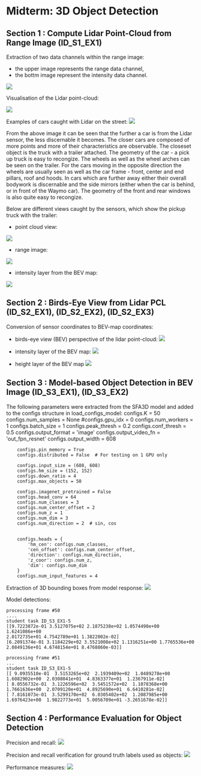 # Midterm: 3D Object Detection

## Section 1 : Compute Lidar Point-Cloud from Range Image (ID_S1_EX1)

Extraction of two data channels within the range image:
- the upper image represents the range data channel,
- the bottm image represent the intensity data channel. 

![](img/Step_1/1_show_range_image.png)

Visualisation of the Lidar point-cloud:

![](img/Step_1/point_cloud.png)

Examples of cars caught with Lidar on the street:
![](img/Step_1/cars.png)

From the above image it can be seen that the further a car is from the Lidar sensor, the less discernable it becomes. The closer cars are composed of more points and more of their characteristics are observable. The closeset object is the truck with a trailer attached. The geometry of the car - a pick up truck is easy to recongize. The wheels as well as the wheel arches can be seen on the trailer. For the cars moving in the opposite direction the wheels are usually seen as well as the car frame - front, center and end pillars, roof and hoods. In cars which are further away either their overall bodywork is discernable and the side mirrors (either when the car is behind, or in front of the Waymo car). The geometry of the front and rear windows is also quite easy to recongize. 

Below are different views caught by the sensors, which show the pickup truck with the trailer:
- point cloud view:

![](img/Step_1/pcl_truck.png)

- range image:

![](img/Step_1/2_show_range_image.png)

- intensity layer from the BEV map:

![](img/Step_1/intens_frame_0.PNG)

## Section 2 : Birds-Eye View from Lidar PCL (ID_S2_EX1), (ID_S2_EX2), (ID_S2_EX3)

Conversion of sensor coordinates to BEV-map coordinates:

- birds-eye view (BEV) perspective of the lidar point-cloud:
![](img/Step_2/1_bev.png)

-  intensity layer of the BEV map:
![](img/Step_2/1_intensity.png)

-  height layer of the BEV map
![](img/Step_2/2_height.png)

## Section 3 : Model-based Object Detection in BEV Image (ID_S3_EX1), (ID_S3_EX2)

The following parameters were extracted from the SFA3D model and added to the configs structure in load_configs_model:
        configs.K = 50
        configs.num_samples = None
        #configs.gpu_idx = 0
        configs.num_workers = 1
        configs.batch_size = 1
        configs.peak_thresh = 0.2
        configs.conf_thresh = 0.5
        configs.output_format = 'image'
        configs.output_video_fn = 'out_fpn_resnet'
        configs.output_width = 608

        configs.pin_memory = True
        configs.distributed = False  # For testing on 1 GPU only

        configs.input_size = (608, 608)
        configs.hm_size = (152, 152)
        configs.down_ratio = 4
        configs.max_objects = 50

        configs.imagenet_pretrained = False
        configs.head_conv = 64
        configs.num_classes = 3
        configs.num_center_offset = 2
        configs.num_z = 1
        configs.num_dim = 3
        configs.num_direction = 2  # sin, cos


        configs.heads = {
            'hm_cen': configs.num_classes,
            'cen_offset': configs.num_center_offset,
            'direction': configs.num_direction,
            'z_coor': configs.num_z,
            'dim': configs.num_dim
        }
        configs.num_input_features = 4 

Extraction of 3D bounding boxes from model response:
![](img/Step_3/labels_vs_detected_objects_frame_51.png)

Model detections:

    processing frame #50
    ....
    student task ID_S3_EX1-5
    [[9.7223872e-01 3.5127075e+02 2.1875238e+02 1.0574490e+00 1.6241086e+00
    2.0172735e+01 4.7542789e+01 1.3822002e-02]
    [6.2091374e-01 3.1184229e+02 3.5521008e+02 1.1316251e+00 1.7765536e+00      
    2.0849136e+01 4.6748154e+01 8.4768860e-03]]

    processing frame #51
    ...
    student task ID_S3_EX1-5
    [[ 9.0935510e-01  3.5153265e+02  2.1939409e+02  1.0489278e+00
    1.6082902e+00  2.0308041e+01  4.8363377e+01  1.2367911e-02]
    [ 8.0556732e-01  3.1226596e+02  3.5451572e+02  1.1078368e+00
    1.7661636e+00  2.0709120e+01  4.8925690e+01  6.6410281e-02]
    [ 7.8161073e-01  3.5299170e+02  6.0305402e+02  1.2087985e+00
    1.6976423e+00  1.9822773e+01  5.0056709e+01 -3.2651678e-02]]


## Section 4 : Performance Evaluation for Object Detection

Precision and recall:
![](img/Step_4/precision_recall.png)

Precision and recall verification for ground truth labels used as objects:
![](img/Step_4/precision_recall_True.PNG)

Performance measures:
![](img/Step_4/plots_False.png)
